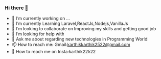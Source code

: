 ### Hi there 👋


- 🔭 I’m currently working on ...
- 🌱 I’m currently Learning Laravel,ReactJs,Nodejs,VanillaJs 
- 👯 I’m looking to collaborate on Improving my skills and getting good job
- 🤔 I’m looking for help with  
- 💬 Ask me about regarding new technologies in Programming World
- 📫 How to reach me: Gmail:karthikkarthik2522@gmail.com 
- 💌 How to reach me on Insta:karthik22522


